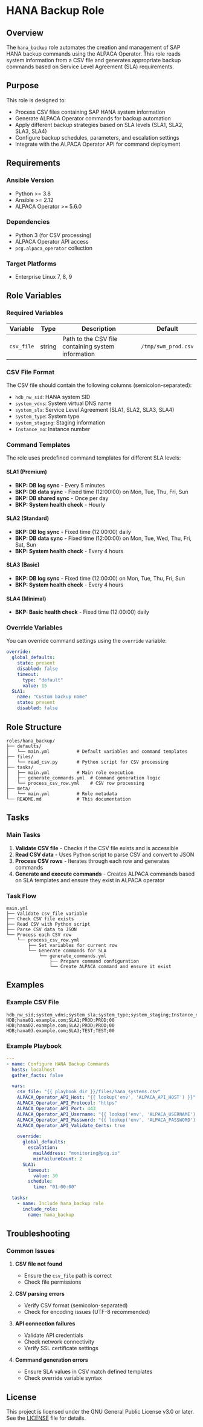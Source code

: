 # HANA Backup Role

## Overview

The `hana_backup` role automates the creation and management of SAP HANA backup commands using the ALPACA Operator. This role reads system information from a CSV file and generates appropriate backup commands based on Service Level Agreement (SLA) requirements.

## Purpose

This role is designed to:
- Process CSV files containing SAP HANA system information
- Generate ALPACA Operator commands for backup automation
- Apply different backup strategies based on SLA levels (SLA1, SLA2, SLA3, SLA4)
- Configure backup schedules, parameters, and escalation settings
- Integrate with the ALPACA Operator API for command deployment

## Requirements

### Ansible Version
- Python >= 3.8
- Ansible >= 2.12
- ALPACA Operator >= 5.6.0

### Dependencies
- Python 3 (for CSV processing)
- ALPACA Operator API access
- `pcg.alpaca_operator` collection

### Target Platforms
- Enterprise Linux 7, 8, 9

## Role Variables

### Required Variables

| Variable   | Type   | Description                                        | Default             |
| ---------- | ------ | -------------------------------------------------- | ------------------- |
| `csv_file` | string | Path to the CSV file containing system information | `/tmp/swm_prod.csv` |


### CSV File Format

The CSV file should contain the following columns (semicolon-separated):
- `hdb_nw_sid`: HANA system SID
- `system_vdns`: System virtual DNS name
- `system_sla`: Service Level Agreement (SLA1, SLA2, SLA3, SLA4)
- `system_type`: System type
- `system_staging`: Staging information
- `Instance_no`: Instance number

### Command Templates

The role uses predefined command templates for different SLA levels:

#### SLA1 (Premium)
- **BKP: DB log sync** - Every 5 minutes
- **BKP: DB data sync** - Fixed time (12:00:00) on Mon, Tue, Thu, Fri, Sun
- **BKP: DB shared sync** - Once per day
- **BKP: System health check** - Hourly

#### SLA2 (Standard)
- **BKP: DB log sync** - Fixed time (12:00:00) daily
- **BKP: DB data sync** - Fixed time (12:00:00) on Mon, Tue, Wed, Thu, Fri, Sat, Sun
- **BKP: System health check** - Every 4 hours

#### SLA3 (Basic)
- **BKP: DB log sync** - Fixed time (12:00:00) on Mon, Tue, Thu, Fri, Sun
- **BKP: System health check** - Every 4 hours

#### SLA4 (Minimal)
- **BKP: Basic health check** - Fixed time (12:00:00) daily

### Override Variables

You can override command settings using the `override` variable:

```yaml
override:
  global_defaults:
    state: present
    disabled: false
    timeout:
      type: "default"
      value: 15
  SLA1:
    name: "Custom backup name"
    state: present
    disabled: false
```

## Role Structure

```
roles/hana_backup/
├── defaults/
│   └── main.yml          # Default variables and command templates
├── files/
│   └── read_csv.py       # Python script for CSV processing
├── tasks/
│   ├── main.yml          # Main role execution
│   ├── generate_commands.yml  # Command generation logic
│   └── process_csv_row.yml    # CSV row processing
├── meta/
│   └── main.yml          # Role metadata
└── README.md             # This documentation
```

## Tasks

### Main Tasks

1. **Validate CSV file** - Checks if the CSV file exists and is accessible
2. **Read CSV data** - Uses Python script to parse CSV and convert to JSON
3. **Process CSV rows** - Iterates through each row and generates commands
4. **Generate and execute commands** - Creates ALPACA commands based on SLA templates and ensure they exist in ALPACA operator

### Task Flow

```
main.yml
├── Validate csv_file variable
├── Check CSV file exists
├── Read CSV with Python script
├── Parse CSV data to JSON
└── Process each CSV row
    └── process_csv_row.yml
        ├── Set variables for current row
        └── Generate commands for SLA
            └── generate_commands.yml
                ├── Prepare command configuration
                └── Create ALPACA command and ensure it exist
```

## Examples

### Example CSV File

```csv
hdb_nw_sid;system_vdns;system_sla;system_type;system_staging;Instance_no
HDB;hana01.example.com;SLA1;PROD;PROD;00
HDB;hana02.example.com;SLA2;PROD;PROD;00
HDB;hana03.example.com;SLA3;TEST;TEST;00
```

### Example Playbook

```yaml
---
- name: Configure HANA Backup Commands
  hosts: localhost
  gather_facts: false

  vars:
    csv_file: "{{ playbook_dir }}/files/hana_systems.csv"
    ALPACA_Operator_API_Host: "{{ lookup('env', 'ALPACA_API_HOST') }}"
    ALPACA_Operator_API_Protocol: "https"
    ALPACA_Operator_API_Port: 443
    ALPACA_Operator_API_Username: "{{ lookup('env', 'ALPACA_USERNAME') }}"
    ALPACA_Operator_API_Password: "{{ lookup('env', 'ALPACA_PASSWORD') }}"
    ALPACA_Operator_API_Validate_Certs: true

    override:
      global_defaults:
        escalation:
          mailAddress: "monitoring@pcg.io"
          minFailureCount: 2
      SLA1:
        timeout:
          value: 30
        schedule:
          time: "01:00:00"

  tasks:
    - name: Include hana_backup role
      include_role:
        name: hana_backup
```

## Troubleshooting

### Common Issues

1. **CSV file not found**
   - Ensure the `csv_file` path is correct
   - Check file permissions

2. **CSV parsing errors**
   - Verify CSV format (semicolon-separated)
   - Check for encoding issues (UTF-8 recommended)

3. **API connection failures**
   - Validate API credentials
   - Check network connectivity
   - Verify SSL certificate settings

4. **Command generation errors**
   - Ensure SLA values in CSV match defined templates
   - Check override variable syntax

## License

<!-- license:start -->

This project is licensed under the GNU General Public License v3.0 or later. See the [LICENSE](LICENSE) file for details.

<!-- license:end -->